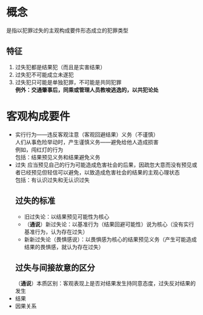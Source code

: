 # 概念
是指以犯罪过失的主观构成要件形态成立的犯罪类型
## 特征  
1. 过失犯都是结果犯（而且是实害结果）
2. 过失犯不可能成立未遂犯
3. 过失犯只可能是单独犯罪，不可能是共同犯罪  
    **例外：交通肇事后，同乘或管理人员教唆逃逸的，以共犯论处**
# 客观构成要件
- 实行行为——违反客观注意（客观回避结果）义务（不谨慎）  
    人们从事危险举动时，产生谨慎义务——避免给他人造成损害  
    例如，闯红灯的行为  
    包括：结果预见义务和结果避免义务
- 过失
    应当预见自己的行为可能造成危害社会的后果，因疏忽大意而没有预见或者已经预见但轻信可以避免，以致造成危害社会的结果的主观心理状态  
    包括：有认识过失和无认识过失
    ## 过失的标准
    - 旧过失论：以结果预见可能性为核心  
    - （**通说**）新过失论：以基准行为（结果回避可能性）说为核心（没有实行基准行为，认为存在过失）  
    - 新新过失论（畏惧感说）：以畏惧感为核心的结果预见义务（产生可能造成结果的畏惧感，就认为存在过失）
    ## 过失与间接故意的区分
    （**通说**）本质区别：客观表现上是否对结果发生持同意态度，过失反对结果的发生
- 结果  
- 因果关系